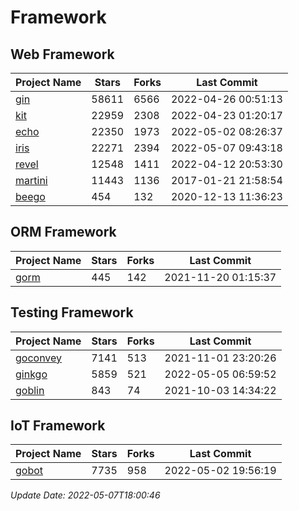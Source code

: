 # Framework

## Web Framework
| Project Name | Stars | Forks | Last Commit |
| ------------ | ----- | ----- | ----------- |
| [gin](https://github.com/gin-gonic/gin) | 58611 | 6566 | 2022-04-26 00:51:13 |
| [kit](https://github.com/go-kit/kit) | 22959 | 2308 | 2022-04-23 01:20:17 |
| [echo](https://github.com/labstack/echo) | 22350 | 1973 | 2022-05-02 08:26:37 |
| [iris](https://github.com/kataras/iris) | 22271 | 2394 | 2022-05-07 09:43:18 |
| [revel](https://github.com/revel/revel) | 12548 | 1411 | 2022-04-12 20:53:30 |
| [martini](https://github.com/go-martini/martini) | 11443 | 1136 | 2017-01-21 21:58:54 |
| [beego](https://github.com/astaxie/beego) | 454 | 132 | 2020-12-13 11:36:23 |

## ORM Framework
| Project Name | Stars | Forks | Last Commit |
| ------------ | ----- | ----- | ----------- |
| [gorm](https://github.com/jinzhu/gorm) | 445 | 142 | 2021-11-20 01:15:37 |

## Testing Framework
| Project Name | Stars | Forks | Last Commit |
| ------------ | ----- | ----- | ----------- |
| [goconvey](https://github.com/smartystreets/goconvey) | 7141 | 513 | 2021-11-01 23:20:26 |
| [ginkgo](https://github.com/onsi/ginkgo) | 5859 | 521 | 2022-05-05 06:59:52 |
| [goblin](https://github.com/franela/goblin) | 843 | 74 | 2021-10-03 14:34:22 |

## IoT Framework
| Project Name | Stars | Forks | Last Commit |
| ------------ | ----- | ----- | ----------- |
| [gobot](https://github.com/hybridgroup/gobot) | 7735 | 958 | 2022-05-02 19:56:19 |

*Update Date: 2022-05-07T18:00:46*